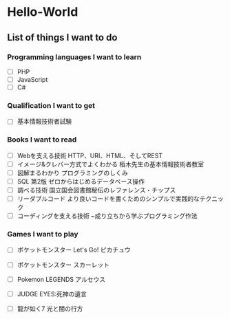 # Hello-World

## List of things I want to do

### Programming languages I want to learn

 - [ ] PHP
 - [ ] JavaScript
 - [ ] C#

### Qualification I want to get

 - [ ] 基本情報技術者試験

### Books I want to read

 - [ ] Webを支える技術 HTTP、URI、HTML、そしてREST
 - [ ] イメージ&クレバー方式でよくわかる 栢木先生の基本情報技術者教室
 - [ ] 図解まるわかり プログラミングのしくみ
 - [ ] SQL 第2版 ゼロからはじめるデータベース操作
 - [ ] 調べる技術 国立国会図書館秘伝のレファレンス・チップス
 - [ ] リーダブルコード より良いコードを書くためのシンプルで実践的なテクニック
 - [ ] コーディングを支える技術 ~成り立ちから学ぶプログラミング作法

### Games I want to play
 - [ ] ポケットモンスター Let's Go! ピカチュウ
 - [ ] ポケットモンスター スカーレット
 - [ ] Pokemon LEGENDS アルセウス
 - [ ] JUDGE EYES:死神の遺言
 - [ ] 龍が如く7 光と闇の行方

